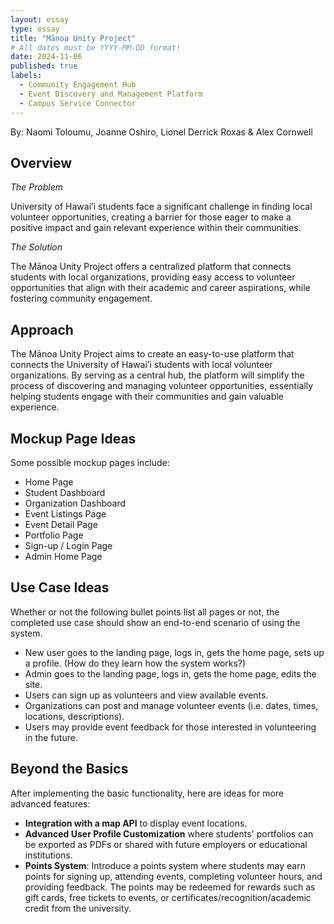 ```yaml
---
layout: essay
type: essay
title: "Mānoa Unity Project"
# All dates must be YYYY-MM-DD format!
date: 2024-11-06
published: true
labels:
  - Community Engagement Hub
  - Event Discovery and Management Platform
  - Campus Service Connector 
---
```

By: Naomi Toloumu, Joanne Oshiro, Lionel Derrick Roxas & Alex Cornwell

## Overview


*The Problem*

University of Hawai’i students face a significant challenge in finding local volunteer opportunities, creating a barrier for those eager to make a positive impact and gain relevant experience within their communities. 

*The Solution*

The Mānoa Unity Project offers a centralized platform that connects students with local organizations, providing easy access to volunteer opportunities that align with their academic and career aspirations, while fostering community engagement. 


## Approach

The Mānoa Unity Project aims to create an easy-to-use platform that connects the University of Hawai’i students with local volunteer organizations. By serving as a central hub, the platform will simplify the process of discovering and managing volunteer opportunities, essentially helping students engage with their communities and gain valuable experience. 

## Mockup Page Ideas

Some possible mockup pages include:
- Home Page
- Student Dashboard
- Organization Dashboard
- Event Listings Page
- Event Detail Page
- Portfolio Page
- Sign-up / Login Page
- Admin Home Page


## Use Case Ideas

Whether or not the following bullet points list all pages or not, the completed use case should show an end-to-end scenario of using the system.

- New user goes to the landing page, logs in, gets the home page, sets up a profile. (How do they learn how the system works?)
- Admin goes to the landing page, logs in, gets the home page, edits the site.
- Users can sign up as volunteers and view available events.
- Organizations can post and manage volunteer events (i.e. dates, times, locations, descriptions).
- Users may provide event feedback for those interested in volunteering in the future.


## Beyond the Basics

After implementing the basic functionality, here are ideas for more advanced features:

- **Integration with a map API** to display event locations.
- **Advanced User Profile Customization** where students' portfolios can be exported as PDFs or shared with future employers or educational institutions.
- **Points System**: Introduce a points system where students may earn points for signing up, attending events, completing volunteer hours, and providing feedback. The points may be redeemed for rewards such as gift cards, free tickets to events, or certificates/recognition/academic credit from the university.  
